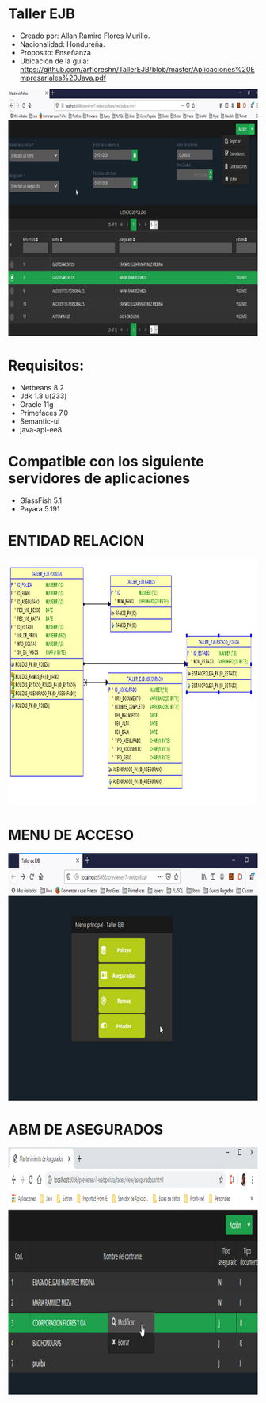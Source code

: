 # Taller EJB

 - Creado por: Allan Ramiro Flores Murillo.
 - Nacionalidad: Hondureña.
 - Proposito: Enseñanza
 - Ubicacion de la guia: https://github.com/arfloreshn/TallerEJB/blob/master/Aplicaciones%20Empresariales%20Java.pdf 

<p>
  <img src="https://github.com/arfloreshn/TallerEJB/blob/master/previenev7/foto4.jpg" width="100%" height="500" title="Polizas">
</p>
  
# Requisitos:
- Netbeans 8.2
- Jdk 1.8 u(233)
- Oracle 11g
- Primefaces 7.0
- Semantic-ui
- java-api-ee8

# Compatible con los siguiente servidores de aplicaciones
- GlassFish 5.1
- Payara 5.191

# ENTIDAD RELACION
<p>
  <img src="https://github.com/arfloreshn/TallerEJB/blob/master/previenev7/foto1.jpg" width="100%" height="500" title="Dabase de datos">
</p>

# MENU DE ACCESO
<p>
  <img src="https://github.com/arfloreshn/TallerEJB/blob/master/previenev7/foto2.jpg" width="100%" height="500" title="Menu de acceso">
</p>

# ABM DE ASEGURADOS
<p>
  <img src="https://github.com/arfloreshn/TallerEJB/blob/master/previenev7/foto3.jpg" width="100%" height="500" title="Abm de asegurados">
</p>
